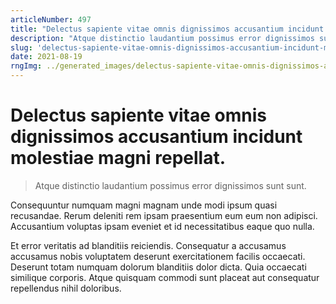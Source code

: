 ```yaml
---
articleNumber: 497
title: "Delectus sapiente vitae omnis dignissimos accusantium incidunt molestiae magni repellat."
description: "Atque distinctio laudantium possimus error dignissimos sunt sunt."
slug: 'delectus-sapiente-vitae-omnis-dignissimos-accusantium-incidunt-molestiae-magni-repellat.'
date: 2021-08-19
rngImg: ../generated_images/delectus-sapiente-vitae-omnis-dignissimos-accusantium-incidunt-molestiae-magni-repellat..jpg
---
```


# Delectus sapiente vitae omnis dignissimos accusantium incidunt molestiae magni repellat.

> Atque distinctio laudantium possimus error dignissimos sunt sunt.

Consequuntur numquam magni magnam unde modi ipsum quasi recusandae. Rerum deleniti rem ipsam praesentium eum eum non adipisci. Accusantium voluptas ipsam eveniet et id necessitatibus eaque quo nulla.
 Et error veritatis ad blanditiis reiciendis. Consequatur a accusamus accusamus nobis voluptatem deserunt exercitationem facilis occaecati. Deserunt totam numquam dolorum blanditiis dolor dicta. Quia occaecati similique corporis. Atque quisquam commodi sunt placeat aut consequatur repellendus nihil doloribus.
